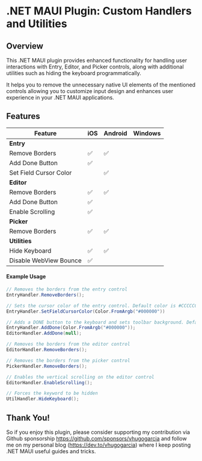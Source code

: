 # .NET MAUI Plugin: Custom Handlers and Utilities

## Overview

This .NET MAUI plugin provides enhanced functionality for handling user interactions with Entry, Editor, and Picker controls, along with additional utilities such as hiding the keyboard programmatically.

It helps you to remove the unnecessary native UI elements of the mentioned controls allowing you to customize input design and enhances user experience in your .NET MAUI applications.

## Features
| **Feature** | **iOS** | **Android** | **Windows** |
| --- | --- | --- | --- |
| **Entry** |     |     |     |
| Remove Borders | ✅   | ✅   |     |
| Add Done Button | ✅   |     |     |
| Set Field Cursor Color |     | ✅   |     |
| **Editor** |     |     |     |
| Remove Borders | ✅   | ✅   |     |
| Add Done Button | ✅   |     |     |
| Enable Scrolling | ✅   |     |     |
| **Picker** |     |     |     |
| Remove Borders | ✅   | ✅   |     |
| **Utilities** |     |     |     |
| Hide Keyboard | ✅   | ✅   |     |
| Disable WebView Bounce | ✅   |     |     |

#### Example Usage

```csharp
// Removes the borders from the entry control
EntryHandler.RemoveBorders();

// Sets the cursor color of the entry control. Default color is #CCCCCC
EntryHandler.SetFieldCursorColor(Color.FromArgb("#000000"))

// Adds a DONE button to the keyboard and sets toolbar background. Default color is #FFFFFF
EntryHandler.AddDone(Color.FromArgb("#000000"));
EditorHandler.AddDone(null);

// Removes the borders from the editor control
EditorHandler.RemoveBorders();

// Removes the borders from the picker control
PickerHandler.RemoveBorders();

// Enables the vertical scrolling on the editor control
EditorHandler.EnableScrolling();

// Forces the keyword to be hidden
UtilHandler.HideKeyboard();
```

## Thank You!

So if you enjoy this plugin, please consider supporting my contribution via Github sponsorship https://github.com/sponsors/vhugogarcia and follow me on my personal blog (https://dev.to/vhugogarcia) where I keep posting .NET MAUI useful guides and tricks.